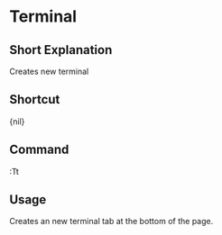# Terminal

## Short Explanation
Creates new terminal

## Shortcut
{nil}

## Command
:Tt

## Usage
Creates an new terminal tab at the bottom of the page.
